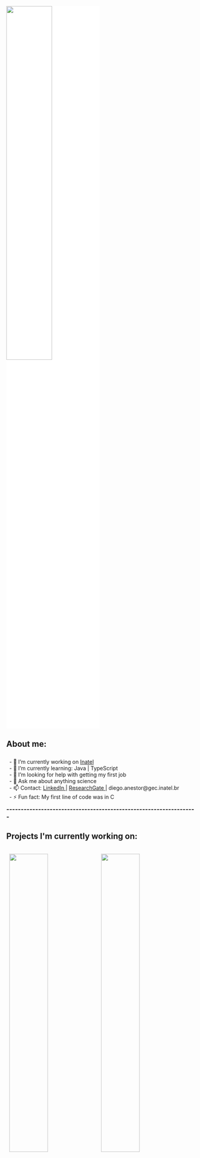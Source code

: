 
<p float="left">
  <img style="background-color:#FFFFFF" src="" width="49%">
</p>

## About me:

<p style="margin:0.5rem; width: 100%; float: left;; font-size: 100%" > 
- 🔭 I’m currently working on <a href="inatel.br"> Inatel </a> <br>
- 🌱 I’m currently learning: Java | TypeScript <br>
- 🤔 I’m looking for help with getting my first job <br>
- 💬 Ask me about anything science <br>
- 📫 Contact: <a href="https://www.linkedin.com/in/diego-anestor-coutinho/"> LinkedIn </a> |
<a href="https://www.researchgate.net/profile/Diego-Coutinho-4"> ResearchGate </a> |
diego.anestor@gec.inatel.br </a> <br>
- ⚡ Fun fact: My first line of code was in C <br>
</p>

### ------------------------------------------------------------------

## Projects I'm currently working on:


<p float="left">
  
  <img style="margin:1rem 0.5rem; width: 45%; float: left;" src="https://github-readme-stats.vercel.app/api/pin/?username=DIEGOVZK&repo=MKSENSE&title_color=ffffff&text_color=c9cacc&icon_color=4AB197&bg_color=1A2B34" />

  <img style="margin:1rem 0.5rem; width: 45%;" src="https://github-readme-stats.vercel.app/api/pin/?username=DIEGOVZK&repo=binary-tree-visualizer&title_color=ffffff&text_color=c9cacc&icon_color=4AB197&bg_color=1A2B34" />
 
  <img style="margin:1rem 0.5rem; width: 45%; float: left;" src="https://github-readme-stats.vercel.app/api/pin/?username=DIEGOVZK&repo=Complemento_Curriculum-vitae&title_color=ffffff&text_color=c9cacc&icon_color=4AB197&bg_color=1A2B34" />

  <img style="margin:1rem 0.5rem; width: 45%;" src="https://github-readme-stats.vercel.app/api/pin/?username=DIEGOVZK&repo=Complemento_Curriculum-vitae&title_color=ffffff&text_color=c9cacc&icon_color=4AB197&bg_color=1A2B34" />

</p>

## Github Stats:

<p align="center">

  <img style="margin:0.5rem; width: 65%; float: left;" src="https://github-readme-stats.vercel.app/api?username=DIEGOVZK&show_icons=true&line_height=27&count_private=true&title_color=ffffff&text_color=c9cacc&icon_color=4AB097&bg_color=1A2B34" alt="DIEGOVZK's GitHub Stats" />

  <img style="margin:0.5rem; width: 29%;" src="https://github-readme-stats.vercel.app/api/top-langs/?username=DIEGOVZK&hide=html,css&title_color=ffffff&text_color=c9cacc&icon_color=4AB197&bg_color=1A2B34"/>


</p>
